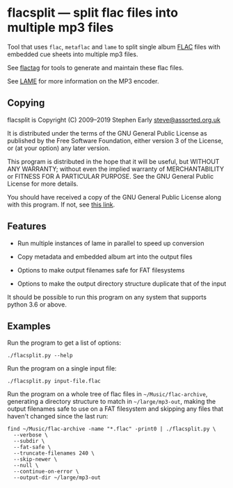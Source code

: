 flacsplit — split flac files into multiple mp3 files
====================================================

Tool that uses `flac`, `metaflac` and `lame` to split single album
[FLAC](https://xiph.org/flac/) files with embedded cue sheets into
multiple mp3 files.

See [flactag](http://flactag.sourceforge.net/) for tools to generate
and maintain these flac files.

See [LAME](http://lame.sourceforge.net/) for more information on the
MP3 encoder.

Copying
-------

flacsplit is Copyright (C) 2009–2019 Stephen Early <steve@assorted.org.uk>

It is distributed under the terms of the GNU General Public License
as published by the Free Software Foundation, either version 3
of the License, or (at your option) any later version.

This program is distributed in the hope that it will be useful, but
WITHOUT ANY WARRANTY; without even the implied warranty of
MERCHANTABILITY or FITNESS FOR A PARTICULAR PURPOSE.  See the GNU
General Public License for more details.

You should have received a copy of the GNU General Public License
along with this program.  If not, see [this
link](http://www.gnu.org/licenses/).

Features
--------

 * Run multiple instances of lame in parallel to speed up conversion

 * Copy metadata and embedded album art into the output files

 * Options to make output filenames safe for FAT filesystems

 * Options to make the output directory structure duplicate that of
   the input

It should be possible to run this program on any system that supports
python 3.6 or above.

Examples
--------

Run the program to get a list of options:

    ./flacsplit.py --help

Run the program on a single input file:

    ./flacsplit.py input-file.flac

Run the program on a whole tree of flac files in
`~/Music/flac-archive`, generating a directory structure to match in
`~/large/mp3-out`, making the output filenames safe to use on a FAT
filesystem and skipping any files that haven't changed since the last
run:

```
find ~/Music/flac-archive -name "*.flac" -print0 | ./flacsplit.py \
  --verbose \
  --subdir \
  --fat-safe \
  --truncate-filenames 240 \
  --skip-newer \
  --null \
  --continue-on-error \
  --output-dir ~/large/mp3-out
```
